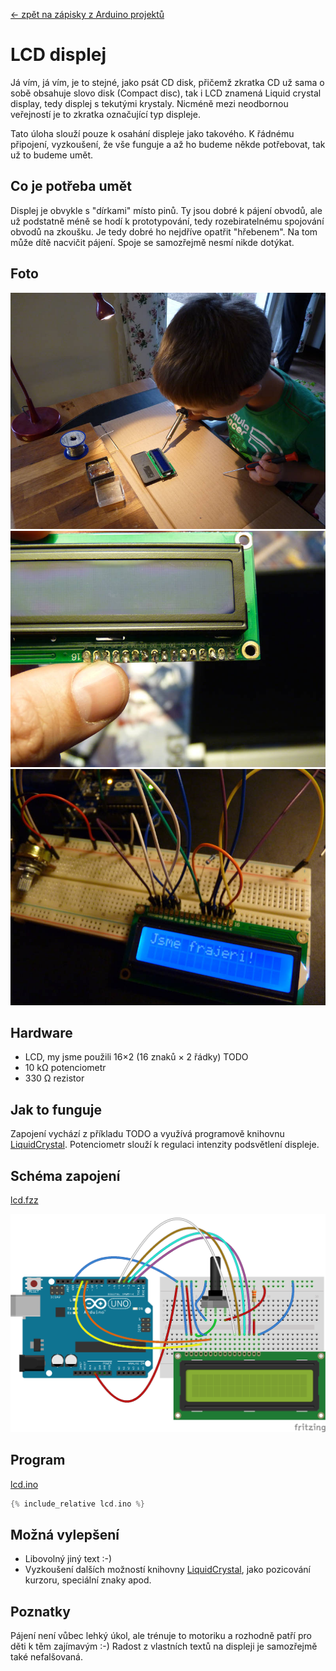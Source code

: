 [← zpět na zápisky z Arduino projektů](../index.md)

# LCD displej
Já vím, já vím, je to stejné, jako psát CD disk, přičemž zkratka CD už sama o sobě obsahuje slovo disk (Compact disc), tak i LCD znamená Liquid crystal display, tedy displej s tekutými krystaly. Nicméně mezi neodbornou veřejností je to zkratka označující typ displeje.

Tato úloha slouží pouze k osahání displeje jako takového. K řádnému připojení, vyzkoušení, že vše funguje a až ho budeme někde potřebovat, tak už to budeme umět. 

## Co je potřeba umět
Displej je obvykle s "dírkami" místo pinů. Ty jsou dobré k pájení obvodů, ale už podstatně méně se hodí k prototypování, tedy rozebiratelnému spojování obvodů na zkoušku. Je tedy dobré ho nejdříve opatřit "hřebenem". Na tom může dítě nacvičit pájení. Spoje se samozřejmě nesmí nikde dotýkat.

## Foto
![](P1370937.JPG)
![](P1370954.JPG)
![](P1360312.JPG)

## Hardware
* LCD, my jsme použili 16×2 (16 znaků × 2 řádky) TODO
* 10&nbsp;kΩ potenciometr
* 330&nbsp;Ω rezistor

## Jak to funguje
Zapojení vychází z příkladu TODO a využívá programově knihovnu [LiquidCrystal](https://www.arduino.cc/en/Reference/LiquidCrystal). Potenciometr slouží k regulaci intenzity podsvětlení displeje.

## Schéma zapojení
[lcd.fzz](lcd.fzz)

![lcd](lcd_bb.png)

## Program
[lcd.ino](lcd.ino)
``` c++
{% include_relative lcd.ino %}
```
## Možná vylepšení
* Libovolný jiný text :-)
* Vyzkoušení dalších možností knihovny [LiquidCrystal](https://www.arduino.cc/en/Reference/LiquidCrystal), jako pozicování kurzoru, speciální znaky apod.

## Poznatky
Pájení není vůbec lehký úkol, ale trénuje to motoriku a rozhodně patří pro děti k těm zajímavým :-) Radost z vlastních textů na displeji je samozřejmě také nefalšovaná.